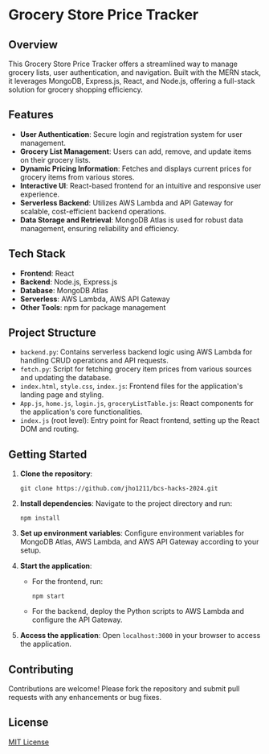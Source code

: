 # Grocery Store Price Tracker

## Overview
This Grocery Store Price Tracker offers a streamlined way to manage grocery lists, user authentication, and navigation. Built with the MERN stack, it leverages MongoDB, Express.js, React, and Node.js, offering a full-stack solution for grocery shopping efficiency.

## Features
- **User Authentication**: Secure login and registration system for user management.
- **Grocery List Management**: Users can add, remove, and update items on their grocery lists.
- **Dynamic Pricing Information**: Fetches and displays current prices for grocery items from various stores.
- **Interactive UI**: React-based frontend for an intuitive and responsive user experience.
- **Serverless Backend**: Utilizes AWS Lambda and API Gateway for scalable, cost-efficient backend operations.
- **Data Storage and Retrieval**: MongoDB Atlas is used for robust data management, ensuring reliability and efficiency.

## Tech Stack
- **Frontend**: React
- **Backend**: Node.js, Express.js
- **Database**: MongoDB Atlas
- **Serverless**: AWS Lambda, AWS API Gateway
- **Other Tools**: npm for package management

## Project Structure
- `backend.py`: Contains serverless backend logic using AWS Lambda for handling CRUD operations and API requests.
- `fetch.py`: Script for fetching grocery item prices from various sources and updating the database.
- `index.html`, `style.css`, `index.js`: Frontend files for the application's landing page and styling.
- `App.js`, `home.js`, `login.js`, `groceryListTable.js`: React components for the application's core functionalities.
- `index.js` (root level): Entry point for React frontend, setting up the React DOM and routing.

## Getting Started
1. **Clone the repository**:
   ```
   git clone https://github.com/jho1211/bcs-hacks-2024.git
   ```
2. **Install dependencies**:
   Navigate to the project directory and run:
   ```
   npm install
   ```
3. **Set up environment variables**:
   Configure environment variables for MongoDB Atlas, AWS Lambda, and AWS API Gateway according to your setup.

4. **Start the application**:
   - For the frontend, run:
     ```
     npm start
     ```
   - For the backend, deploy the Python scripts to AWS Lambda and configure the API Gateway.

5. **Access the application**:
   Open `localhost:3000` in your browser to access the application.

## Contributing
Contributions are welcome! Please fork the repository and submit pull requests with any enhancements or bug fixes.

## License
[MIT License](LICENSE)
